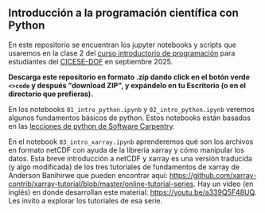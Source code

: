 ## Introducción a la programación científica con Python

En este repositorio se encuentran los jupyter notebooks y scripts que usaremos en la clase 2 del [curso introductorio de programación](https://anakarinarm.github.io/teaching/intro_scicomp_2025.html) para estudiantes del [CICESE-DOF](https://oceanografia.cicese.mx/) en septiembre 2025. 

**Descarga este repositorio en formato .zip dando click en el botón verde `<>code` y después "download ZIP", y expándelo en tu Escritorio (o en el directorio que prefieras).**

En los notebooks `01_intro_python.ipynb` y `02_intro_python.ipynb` veremos algunos fundamentos básicos de python. Estos notebooks están basados en las [lecciones de python de Software Carpentry]([https://softwarecarpentry.com](https://swcarpentry.github.io/python-novice-inflammation/)). 

En el notebook `03_intro_xarray.ipynb` aprenderemos qué son los archivos en formato netCDF con ayuda de la librería xarray y cómo manipular los datos. Esta breve introducción a netCDF y xarray es una versión traducida (y algo modificada) de los tres tutoriales de fundamentos de xarray de Anderson Banihirwe que pueden encontrar aquí: https://github.com/xarray-contrib/xarray-tutorial/blob/master/online-tutorial-series. Hay un video (en inglés) en donde desarrollan este material: https://youtu.be/a339Q5F48UQ. Les invito a explorar los tutoriales de esa serie.
